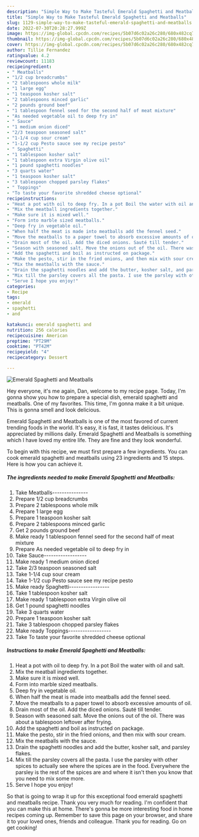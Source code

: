 ```yaml
---
description: "Simple Way to Make Tasteful Emerald Spaghetti and Meatballs"
title: "Simple Way to Make Tasteful Emerald Spaghetti and Meatballs"
slug: 1129-simple-way-to-make-tasteful-emerald-spaghetti-and-meatballs
date: 2022-07-30T20:28:27.999Z
image: https://img-global.cpcdn.com/recipes/5b07d6c02a26c280/680x482cq70/emerald-spaghetti-and-meatballs-recipe-main-photo.jpg
thumbnail: https://img-global.cpcdn.com/recipes/5b07d6c02a26c280/680x482cq70/emerald-spaghetti-and-meatballs-recipe-main-photo.jpg
cover: https://img-global.cpcdn.com/recipes/5b07d6c02a26c280/680x482cq70/emerald-spaghetti-and-meatballs-recipe-main-photo.jpg
author: Tillie Fernandez
ratingvalue: 4.2
reviewcount: 11183
recipeingredient:
- " Meatballs"
- "1/2 cup breadcrumbs"
- "2 tablespoons whole milk"
- "1 large egg"
- "1 teaspoon kosher salt"
- "2 tablespoons minced garlic"
- "2 pounds ground beef"
- "1 tablespoon fennel seed for the second half of meat mixture"
- "As needed vegetable oil to deep fry in"
- " Sauce"
- "1 medium onion diced"
- "2/3 teaspoon seasoned salt"
- "1-1/4 cup sour cream"
- "1-1/2 cup Pesto sauce see my recipe pesto"
- " Spaghetti"
- "1 tablespoon kosher salt"
- "1 tablespoon extra Virgin olive oil"
- "1 pound spaghetti noodles"
- "3 quarts water"
- "1 teaspoon kosher salt"
- "3 tablespoon chopped parsley flakes"
- " Toppings"
- "To taste your favorite shredded cheese optional"
recipeinstructions:
- "Heat a pot with oil to deep fry. In a pot Boil the water with oil and salt."
- "Mix the meatball ingredients together."
- "Make sure it is mixed well."
- "Form into marble sized meatballs."
- "Deep fry in vegetable oil."
- "When half the meat is made into meatballs add the fennel seed."
- "Move the meatballs to a paper towel to absorb excessive amounts of oil."
- "Drain most of the oil. Add the diced onions. Sauté till tender."
- "Season with seasoned salt. Move the onions out of the oil. There was about a tablespoon leftover after frying."
- "Add the spaghetti and boil as instructed on package."
- "Make the pesto, stir in the fried onions, and then mix with sour cream."
- "Mix the meatballs with the sauce."
- "Drain the spaghetti noodles and add the butter, kosher salt, and parsley flakes."
- "Mix till the parsley covers all the pasta. I use the parsley with other spices to actually see where the spices are in the food. Everywhere the parsley is the rest of the spices are and where it isn&#39;t then you know that you need to mix some more."
- "Serve I hope you enjoy!"
categories:
- Recipe
tags:
- emerald
- spaghetti
- and

katakunci: emerald spaghetti and 
nutrition: 256 calories
recipecuisine: American
preptime: "PT29M"
cooktime: "PT42M"
recipeyield: "4"
recipecategory: Dessert

---
```



![Emerald Spaghetti and Meatballs](https://img-global.cpcdn.com/recipes/5b07d6c02a26c280/680x482cq70/emerald-spaghetti-and-meatballs-recipe-main-photo.jpg)

Hey everyone, it's me again, Dan, welcome to my recipe page. Today, I'm gonna show you how to prepare a special dish, emerald spaghetti and meatballs. One of my favorites. This time, I'm gonna make it a bit unique. This is gonna smell and look delicious.



Emerald Spaghetti and Meatballs is one of the most favored of current trending foods in the world. It's easy, it is fast, it tastes delicious. It's appreciated by millions daily. Emerald Spaghetti and Meatballs is something which I have loved my entire life. They are fine and they look wonderful.


To begin with this recipe, we must first prepare a few ingredients. You can cook emerald spaghetti and meatballs using 23 ingredients and 15 steps. Here is how you can achieve it.

<!--inarticleads1-->

##### The ingredients needed to make Emerald Spaghetti and Meatballs:

1. Take  Meatballs---------------
1. Prepare 1/2 cup breadcrumbs
1. Prepare 2 tablespoons whole milk
1. Prepare 1 large egg
1. Prepare 1 teaspoon kosher salt
1. Prepare 2 tablespoons minced garlic
1. Get 2 pounds ground beef
1. Make ready 1 tablespoon fennel seed for the second half of meat mixture
1. Prepare As needed vegetable oil to deep fry in
1. Take  Sauce------------------
1. Make ready 1 medium onion diced
1. Take 2/3 teaspoon seasoned salt
1. Take 1-1/4 cup sour cream
1. Take 1-1/2 cup Pesto sauce see my recipe pesto
1. Make ready  Spaghetti-----------------
1. Take 1 tablespoon kosher salt
1. Make ready 1 tablespoon extra Virgin olive oil
1. Get 1 pound spaghetti noodles
1. Take 3 quarts water
1. Prepare 1 teaspoon kosher salt
1. Take 3 tablespoon chopped parsley flakes
1. Make ready  Toppings------------------
1. Take To taste your favorite shredded cheese optional




<!--inarticleads2-->

##### Instructions to make Emerald Spaghetti and Meatballs:

1. Heat a pot with oil to deep fry. In a pot Boil the water with oil and salt.
1. Mix the meatball ingredients together.
1. Make sure it is mixed well.
1. Form into marble sized meatballs.
1. Deep fry in vegetable oil.
1. When half the meat is made into meatballs add the fennel seed.
1. Move the meatballs to a paper towel to absorb excessive amounts of oil.
1. Drain most of the oil. Add the diced onions. Sauté till tender.
1. Season with seasoned salt. Move the onions out of the oil. There was about a tablespoon leftover after frying.
1. Add the spaghetti and boil as instructed on package.
1. Make the pesto, stir in the fried onions, and then mix with sour cream.
1. Mix the meatballs with the sauce.
1. Drain the spaghetti noodles and add the butter, kosher salt, and parsley flakes.
1. Mix till the parsley covers all the pasta. I use the parsley with other spices to actually see where the spices are in the food. Everywhere the parsley is the rest of the spices are and where it isn&#39;t then you know that you need to mix some more.
1. Serve I hope you enjoy!




So that is going to wrap it up for this exceptional food emerald spaghetti and meatballs recipe. Thank you very much for reading. I'm confident that you can make this at home. There's gonna be more interesting food in home recipes coming up. Remember to save this page on your browser, and share it to your loved ones, friends and colleague. Thank you for reading. Go on get cooking!
